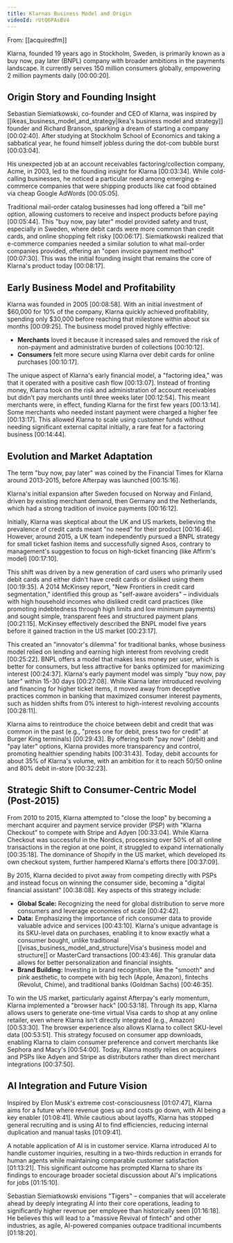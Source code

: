 ```yaml
---
title: Klarnas Business Model and Origin
videoId: rUtQ6PAsBV4
---
```


From: [[acquiredfm]] <br/> 

Klarna, founded 19 years ago in Stockholm, Sweden, is primarily known as a buy now, pay later (BNPL) company with broader ambitions in the payments landscape. It currently serves 150 million consumers globally, empowering 2 million payments daily <a class="yt-timestamp" data-t="00:00:20">[00:00:20]</a>.

## Origin Story and Founding Insight

Sebastian Siemiatkowski, co-founder and CEO of Klarna, was inspired by [[ikeas_business_model_and_strategy|Ikea's business model and strategy]] founder and Richard Branson, sparking a dream of starting a company <a class="yt-timestamp" data-t="00:02:40">[00:02:40]</a>. After studying at Stockholm School of Economics and taking a sabbatical year, he found himself jobless during the dot-com bubble burst <a class="yt-timestamp" data-t="00:03:04">[00:03:04]</a>.

His unexpected job at an account receivables factoring/collection company, Acme, in 2003, led to the founding insight for Klarna <a class="yt-timestamp" data-t="00:03:34">[00:03:34]</a>. While cold-calling businesses, he noticed a particular need among emerging e-commerce companies that were shipping products like cat food obtained via cheap Google AdWords <a class="yt-timestamp" data-t="00:05:05">[00:05:05]</a>.

Traditional mail-order catalog businesses had long offered a "bill me" option, allowing customers to receive and inspect products before paying <a class="yt-timestamp" data-t="00:05:44">[00:05:44]</a>. This "buy now, pay later" model provided safety and trust, especially in Sweden, where debit cards were more common than credit cards, and online shopping felt risky <a class="yt-timestamp" data-t="00:06:17">[00:06:17]</a>. Siemiatkowski realized that e-commerce companies needed a similar solution to what mail-order companies provided, offering an "open invoice payment method" <a class="yt-timestamp" data-t="00:07:30">[00:07:30]</a>. This was the initial founding insight that remains the core of Klarna's product today <a class="yt-timestamp" data-t="00:08:17">[00:08:17]</a>.

## Early Business Model and Profitability

Klarna was founded in 2005 <a class="yt-timestamp" data-t="00:08:58">[00:08:58]</a>. With an initial investment of $60,000 for 10% of the company, Klarna quickly achieved profitability, spending only $30,000 before reaching that milestone within about six months <a class="yt-timestamp" data-t="00:09:25">[00:09:25]</a>. The business model proved highly effective:
*   **Merchants** loved it because it increased sales and removed the risk of non-payment and administrative burden of collections <a class="yt-timestamp" data-t="00:10:12">[00:10:12]</a>.
*   **Consumers** felt more secure using Klarna over debit cards for online purchases <a class="yt-timestamp" data-t="00:10:17">[00:10:17]</a>.

The unique aspect of Klarna's early financial model, a "factoring idea," was that it operated with a positive cash flow <a class="yt-timestamp" data-t="00:13:07">[00:13:07]</a>. Instead of fronting money, Klarna took on the risk and administration of account receivables but didn't pay merchants until three weeks later <a class="yt-timestamp" data-t="00:12:54">[00:12:54]</a>. This meant merchants were, in effect, funding Klarna for the first few years <a class="yt-timestamp" data-t="00:13:14">[00:13:14]</a>. Some merchants who needed instant payment were charged a higher fee <a class="yt-timestamp" data-t="00:13:17">[00:13:17]</a>. This allowed Klarna to scale using customer funds without needing significant external capital initially, a rare feat for a factoring business <a class="yt-timestamp" data-t="00:14:44">[00:14:44]</a>.

## Evolution and Market Adaptation

The term "buy now, pay later" was coined by the Financial Times for Klarna around 2013-2015, before Afterpay was launched <a class="yt-timestamp" data-t="00:15:16">[00:15:16]</a>.

Klarna's initial expansion after Sweden focused on Norway and Finland, driven by existing merchant demand, then Germany and the Netherlands, which had a strong tradition of invoice payments <a class="yt-timestamp" data-t="00:16:12">[00:16:12]</a>.

Initially, Klarna was skeptical about the UK and US markets, believing the prevalence of credit cards meant "no need" for their product <a class="yt-timestamp" data-t="00:16:46">[00:16:46]</a>. However, around 2015, a UK team independently pursued a BNPL strategy for small ticket fashion items and successfully signed Asos, contrary to management's suggestion to focus on high-ticket financing (like Affirm's model) <a class="yt-timestamp" data-t="00:17:10">[00:17:10]</a>.

This shift was driven by a new generation of card users who primarily used debit cards and either didn't have credit cards or disliked using them <a class="yt-timestamp" data-t="00:19:35">[00:19:35]</a>. A 2014 McKinsey report, "New Frontiers in credit card segmentation," identified this group as "self-aware avoiders" – individuals with high household incomes who disliked credit card practices (like promoting indebtedness through high limits and low minimum payments) and sought simple, transparent fees and structured payment plans <a class="yt-timestamp" data-t="00:21:15">[00:21:15]</a>. McKinsey effectively described the BNPL model five years before it gained traction in the US market <a class="yt-timestamp" data-t="00:23:17">[00:23:17]</a>.

This created an "innovator's dilemma" for traditional banks, whose business model relied on lending and earning high interest from revolving credit <a class="yt-timestamp" data-t="00:25:22">[00:25:22]</a>. BNPL offers a model that makes less money per user, which is better for consumers, but less attractive for banks optimized for maximizing interest <a class="yt-timestamp" data-t="00:24:37">[00:24:37]</a>. Klarna's early payment model was simply "buy now, pay later" within 15-30 days <a class="yt-timestamp" data-t="00:27:08">[00:27:08]</a>. While Klarna later introduced revolving and financing for higher ticket items, it moved away from deceptive practices common in banking that maximized consumer interest payments, such as hidden shifts from 0% interest to high-interest revolving accounts <a class="yt-timestamp" data-t="00:28:11">[00:28:11]</a>.

Klarna aims to reintroduce the choice between debit and credit that was common in the past (e.g., "press one for debit, press two for credit" at Burger King terminals) <a class="yt-timestamp" data-t="00:29:43">[00:29:43]</a>. By offering both "pay now" (debit) and "pay later" options, Klarna provides more transparency and control, promoting healthier spending habits <a class="yt-timestamp" data-t="00:31:43">[00:31:43]</a>. Today, debit accounts for about 35% of Klarna's volume, with an ambition for it to reach 50/50 online and 80% debit in-store <a class="yt-timestamp" data-t="00:32:23">[00:32:23]</a>.

## Strategic Shift to Consumer-Centric Model (Post-2015)

From 2010 to 2015, Klarna attempted to "close the loop" by becoming a merchant acquirer and payment service provider (PSP) with "Klarna Checkout" to compete with Stripe and Adyen <a class="yt-timestamp" data-t="00:33:04">[00:33:04]</a>. While Klarna Checkout was successful in the Nordics, processing over 50% of all online transactions in the region at one point, it struggled to expand internationally <a class="yt-timestamp" data-t="00:35:18">[00:35:18]</a>. The dominance of Shopify in the US market, which developed its own checkout system, further hampered Klarna's efforts there <a class="yt-timestamp" data-t="00:37:09">[00:37:09]</a>.

By 2015, Klarna decided to pivot away from competing directly with PSPs and instead focus on winning the consumer side, becoming a "digital financial assistant" <a class="yt-timestamp" data-t="00:38:08">[00:38:08]</a>. Key aspects of this strategy include:
*   **Global Scale:** Recognizing the need for global distribution to serve more consumers and leverage economies of scale <a class="yt-timestamp" data-t="00:42:42">[00:42:42]</a>.
*   **Data:** Emphasizing the importance of rich consumer data to provide valuable advice and services <a class="yt-timestamp" data-t="00:43:10">[00:43:10]</a>. Klarna's unique advantage is its SKU-level data on purchases, enabling it to know exactly what a consumer bought, unlike traditional [[visas_business_model_and_structure|Visa's business model and structure]] or MasterCard transactions <a class="yt-timestamp" data-t="00:43:46">[00:43:46]</a>. This granular data allows for better personalization and financial insights.
*   **Brand Building:** Investing in brand recognition, like the "smooth" and pink aesthetic, to compete with big tech (Apple, Amazon), fintechs (Revolut, Chime), and traditional banks (Goldman Sachs) <a class="yt-timestamp" data-t="00:46:35">[00:46:35]</a>.

To win the US market, particularly against Afterpay's early momentum, Klarna implemented a "browser hack" <a class="yt-timestamp" data-t="00:53:18">[00:53:18]</a>. Through its app, Klarna allows users to generate one-time virtual Visa cards to shop at any online retailer, even where Klarna isn't directly integrated (e.g., Amazon) <a class="yt-timestamp" data-t="00:53:30">[00:53:30]</a>. The browser experience also allows Klarna to collect SKU-level data <a class="yt-timestamp" data-t="00:53:51">[00:53:51]</a>. This strategy focused on consumer app downloads, enabling Klarna to claim consumer preference and convert merchants like Sephora and Macy's <a class="yt-timestamp" data-t="00:54:00">[00:54:00]</a>. Today, Klarna mostly relies on acquirers and PSPs like Adyen and Stripe as distributors rather than direct merchant integrations <a class="yt-timestamp" data-t="00:37:50">[00:37:50]</a>.

## AI Integration and Future Vision

Inspired by Elon Musk's extreme cost-consciousness <a class="yt-timestamp" data-t="01:07:47">[01:07:47]</a>, Klarna aims for a future where revenue goes up and costs go down, with AI being a key enabler <a class="yt-timestamp" data-t="01:08:41">[01:08:41]</a>. While cautious about layoffs, Klarna has stopped general recruiting and is using AI to find efficiencies, reducing internal duplication and manual tasks <a class="yt-timestamp" data-t="01:09:41">[01:09:41]</a>.

A notable application of AI is in customer service. Klarna introduced AI to handle customer inquiries, resulting in a two-thirds reduction in errands for human agents while maintaining comparable customer satisfaction <a class="yt-timestamp" data-t="01:13:21">[01:13:21]</a>. This significant outcome has prompted Klarna to share its findings to encourage broader societal discussion about AI's implications for jobs <a class="yt-timestamp" data-t="01:15:10">[01:15:10]</a>.

Sebastian Siemiatkowski envisions "Tigers" – companies that will accelerate ahead by deeply integrating AI into their core operations, leading to significantly higher revenue per employee than historically seen <a class="yt-timestamp" data-t="01:16:18">[01:16:18]</a>. He believes this will lead to a "massive Revival of fintech" and other industries, as agile, AI-powered companies outpace traditional incumbents <a class="yt-timestamp" data-t="01:18:20">[01:18:20]</a>.